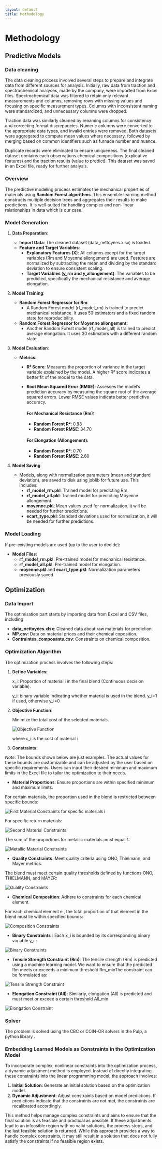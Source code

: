 ```yaml
---
layout: default
title: Methodology
---
```


# Methodology



## Predictive Models

### Data cleaning

The data cleaning process involved several steps to prepare and integrate data from different sources for analysis. Initially, raw data from traction and spectrochemical analyses, made by the company, were imported from Excel files. Spectrochemical data was filtered to retain only relevant measurements and columns, removing rows with missing values and focusing on specific measurement types. Columns with inconsistent naming were standardized, and unnecessary columns were dropped.

Traction data was similarly cleaned by renaming columns for consistency and correcting format discrepancies. Numeric columns were converted to the appropriate data types, and invalid entries were removed. Both datasets were aggregated to compute mean values where necessary, followed by merging based on common identifiers such as furnace number and nuance.

Duplicate records were eliminated to ensure uniqueness. The final cleaned dataset contains each observations chemical compositions (explicative features) and the traction results (value to predict).
This dataset was saved in an Excel file, ready for further analysis.
### Overview

The predictive modeling process estimates the mechanical properties of materials using **Random Forest algorithms**. This ensemble learning method constructs multiple decision trees and aggregates their results to make predictions. It is well-suited for handling complex and non-linear relationships in data which is our case. 

### Model Generation

1. **Data Preparation**:
   - **Import Data**: The cleaned dataset (data_nettoyées.xlsx) is loaded.
   - **Feature and Target Variables**:
     - **Explanatory Features (X)**: All columns except for the target variables (Rm and Moyenne allongement) are used. Features are normalized by subtracting the mean and dividing by the standard deviation to ensure consistent scaling.
     - **Target Variables (y_rm and y_allongement)**: The variables to be predicted, specifically the mechanical resistance and average elongation.

2. **Model Training**:
   - **Random Forest Regressor for Rm**:
     - A Random Forest model (rf_model_rm) is trained to predict mechanical resistance. It uses 50 estimators and a fixed random state for reproducibility.
   - **Random Forest Regressor for Moyenne allongement**:
     - Another Random Forest model (rf_model_all) is trained to predict average elongation. It uses 30 estimators with a different random state.

3. **Model Evaluation**:
   - **Metrics**:
      -  **R² Score**: Measures the proportion of variance in the target variable explained by the model. A higher R² score indicates a better fit of the model to the data.
      - **Root Mean Squared Error (RMSE)**: Assesses the model’s prediction accuracy by measuring the square root of the average squared errors. Lower RMSE values indicate better predictive accuracy.
        
        #### For Mechanical Resistance (Rm):
         - **Random Forest R²**: 0.83
         - **Random Forest RMSE**: 34.70
         
        #### For Elongation (Allongement):
         - **Random Forest R²**: 0.70
         - **Random Forest RMSE**: 2.60

4. **Model Saving**:
   - Models, along with normalization parameters (mean and standard deviation), are saved to disk using joblib for future use. This includes:
     - **rf_model_rm.pkl**: Trained model for predicting Rm.
     - **rf_model_all.pkl**: Trained model for predicting Moyenne allongement.
     - **moyenne.pkl**: Mean values used for normalization, it will be needed for further predictions.
     - **ecart_type.pkl**: Standard deviations used for normalization,  it will be needed for further predictions.

### Model Loading

If pre-existing models are used (up to the user to decide):
   - **Model Files**:
     - **rf_model_rm.pkl**: Pre-trained model for mechanical resistance.
     - **rf_model_all.pkl**: Pre-trained model for elongation.
     - **moyenne.pkl** and **ecart_type.pkl**: Normalization parameters previously saved.

## Optimization
### Data Import

The optimisation part starts by importing data from Excel and CSV files, including:
- **data_nettoyées.xlsx**: Cleaned data about raw materials for prediction.
- **MP.csv**: Data on material prices and their chemical coposition. 
- **Contraintes_composants.csv**: Constraints on chemical composition.

### Optimization Algorithm

The optimization process involves the following steps:

1. **Define Variables**:

    x_i: Proportion of material i in the final blend (Continuous decision variable).
      
    y_i: binary variable indicating whether material is used in the blend.  y_i=1 if used, otherwise y_i=0 

2. **Objective Function**:

   Minimize the total cost of the selected materials.
   
   ![Objective Function](assets/Objectif.png)

   where  c_i  is the cost of material  i 


3. **Constraints**:
   
*Note*: The bounds shown below are just examples. The actual values for these bounds are customizable and can be adjusted by the user based on specific requirements. Users can input their desired minimum and maximum limits in the Excel file to tailor the optimization to their needs.

   - **Material Proportions**: Ensure proportions are within specified minimum and maximum limits.
     
  For certain materials, the proportion used in the blend is restricted between specific bounds: 
  
 ![First Material Constraints](assets/material1.png)
    for specific materials  i 


 For specific return materials:

 ![Second Material Constraints](assets/material2.png)

The sum of the proportions for metallic materials must equal 1:

![Metallic Material Constraints](assets/sum.png)


     
   - **Quality Constraints**: Meet quality criteria using ONO, Thielmann, and Mayer metrics.

The blend must meet certain quality thresholds defined by functions ONO, THIELMANN, and MAYER:

 ![Quality Constraints](assets/Quality.png)
   
   - **Chemical Composition**: Adhere to constraints for each chemical element.

For each chemical element  e , the total proportion of that element in the blend must lie within specified bounds:

![Composition Constraints](assets/Composition.png)

   - **Binary Constraints** : Each x_i is bounded by its corresponding binary variable  y_i  :
   
![Binary Constraints](assets/binary.png)

   - **Tensile Strength Constraint (Rm)**: The tensile strength (Rm) is predicted using a machine learning model. We want to ensure that the predicted Rm meets or exceeds a minimum threshold Rm_min
​
The constraint can be formulated as:

![Tensile Strength Constraint](assets/Rm.png)

   - **Elongation Constraint (All)**: Similarly, elongation (All) is predicted and must meet or exceed a certain threshold All_min
   
![Elongation Constraint](assets/All.png)

   


### Solver

The problem is solved using the CBC or COIN-OR solvers in the Pulp, a python library .

### Embedding Learned Models as Constraints in the Optimization Model

To incorporate complex, nonlinear constraints into the optimization process, a dynamic adjustment method is employed. Instead of directly integrating these constraints into the linear programming model, the approach involves:

1. **Initial Solution**: Generate an initial solution based on the optimization model.
2. **Dynamic Adjustment**: Adjust constraints based on model predictions. If predictions indicate that the constraints are not met, the constraints are recalibrated accordingly.

This method helps manage complex constraints and aims to ensure that the final solution is as feasible and practical as possible. If these adjustments lead to an infeasible region with no valid solutions, the process stops, and the last feasible solution is returned. While this approach provides a way to handle complex constraints, it may still result in a solution that does not fully satisfy the constraints if no feasible region exists.

